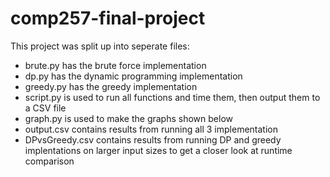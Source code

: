 # comp257-final-project


This project was split up into seperate files:

- brute.py has the brute force implementation 
- dp.py has the dynamic programming implementation
- greedy.py has the greedy implementation 
- script.py is used to run all functions and time them, then output them to a CSV file
- graph.py is used to make the graphs shown below
- output.csv contains results from running all 3 implementation 
- DPvsGreedy.csv contains results from running DP and greedy implentations on larger input sizes to get a closer look at runtime comparison


